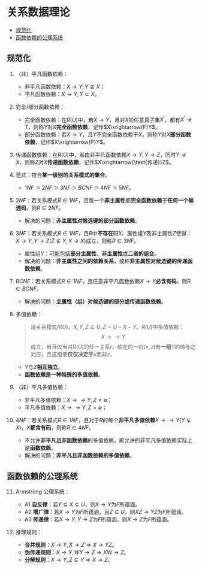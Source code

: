 # 关系数据理论

- [规范化](#规范化)
- [函数依赖的公理系统](#函数依赖的公理系统)

## 规范化

1. （非）平凡函数依赖：
    - 非平凡函数依赖：$X\rightarrow Y,Y\not\subseteq X$；
    - 平凡函数依赖：$X\rightarrow Y,Y\subset X$。

2. 完全/部分函数依赖：
    - 完全函数依赖：在$R(U)$中，若$X\rightarrow Y$，且对$X$的任意真子集$X^{\prime}$，都有$X^{\prime}\not\rightarrow T$，则称$Y$对$X$**完全函数依赖**，记作$X\xrightarrow{F}Y$。
    - 部分函数依赖：若$X\rightarrow Y$，且$Y$不完全函数依赖于$X$，则称$Y$对$X$**部分函数依赖**，记作$X\xrightarrow{P}Y$。

3. 传递函数依赖：在$R(U)$中，若由非平凡函数依赖$X\rightarrow Y,Y\rightarrow Z$，同时$Y\not\rightarrow X$，则称$Z$对$X$**传递函数依赖**，记作$X\xrightarrow{\text{传递}}Z$。

4. 范式：符合**某一级别的关系模式的集合**。
    - $1NF\supset2NF\supset3NF\supset BCNF\supset4NF\supset5NF$。

5. $2NF$：若关系模式$R\in1NF$，且每一个**非主属性**都**完全函数依赖**于**任何一个候选码**，则$R\in2NF$。
    - 解决的问题：**非主属性对候选键的部分函数依赖**。

6. $3NF$：若关系模式$R\in1NF$，且$R$中**不存在**码$X$、属性组$Y$及非主属性$Z$使得：$X\rightarrow Y,Y\rightarrow Z(Z\not\subseteq Y,Y\not\rightarrow X)$成立，则称$R\in3NF$。
    - 属性组$Y$：可能包括**部分主属性**、**非主属性**或**二者的组合**。
    - 解决的问题：**非主属性之间的依赖关系**，或称**非主属性对候选键的传递函数依赖**。

7. $BCNF$：若关系模式$R\in1NF$，且任意非平凡函数依赖$X\rightarrow Y$**必含有码**，则$R\in BCNF$。
    - 解决的问题：**主属性（组）对候选键的部分或传递函数依赖**。

8. 多值依赖：
    > 设关系模式$R(U)$，$X,Y,Z\subseteq U,Z=U-X-Y$。$R(U)$中多值依赖：
    > $$
    > X\rightarrow\rightarrow Y
    > $$
    > 成立，当且仅当对$R(U)$的任一关系$r$，给定的一对$(x,z)$有**一组**$Y$的值与之对应，且这组值**仅仅决定于**$x$而非$z$。
    - $Y$与$Z$**相互独立**。
    - **函数依赖是一种特殊的多值依赖**。

9. （非）平凡多值依赖：
    - 非平凡多值依赖：$X\rightarrow\rightarrow Y, Z\neq\emptyset$；
    - 平凡多值依赖：$X\rightarrow\rightarrow Y, Z=\emptyset$；

10. $4NF$：若关系模式$R\in1NF$，且对于$R$的每个**非平凡多值依赖**$X\rightarrow\rightarrow Y(Y\not\subseteq X)$，$X$**都含有码**，则称$R\in4NF$。
    - 不允许**非平凡且非函数依赖**的多值依赖，即允许的非平凡多值依赖实际上是**函数依赖**。
    - 解决的问题：**非平凡且非函数依赖的多值依赖**。

## 函数依赖的公理系统

11. Armstrong 公理系统：
    - A1 **自反律**：若$Y\subseteq X\subseteq U$，则$X\rightarrow Y$为$F$所蕴涵。
    - A2 **增广律**：若$X\rightarrow Y$为$F$所蕴涵，且$Z\subseteq U$，则$XZ\rightarrow YZ$为$F$所蕴涵。
    - A3 **传递律**：若$X\rightarrow Y,Y\rightarrow Z$为$F$所蕴涵，则$X\rightarrow Z$为$F$所蕴涵。

12. 推理规则：
    - **合并规则**：$X\rightarrow Y,X\rightarrow Z\Rightarrow X\rightarrow YZ$。
    - **伪传递规则**：$X\rightarrow Y,WY\rightarrow Z\Rightarrow XW\rightarrow Z$。
    - **分解规则**：$X\rightarrow Y,Z\subseteq Y\Rightarrow X\rightarrow Z$。
